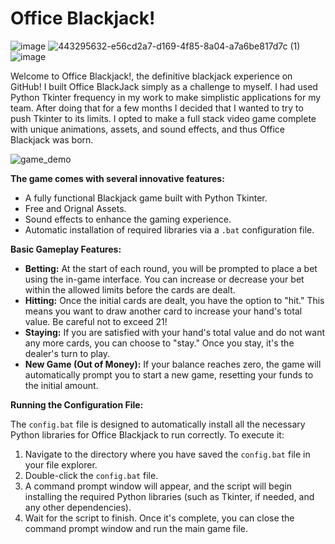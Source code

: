 # Office Blackjack!
![image](https://github.com/user-attachments/assets/d4b43f65-859f-4fb0-a4e5-7d320e373b22) ![443295632-e56cd2a7-d169-4f85-8a04-a7a6be817d7c (1)](https://github.com/user-attachments/assets/d9dcbabb-2608-457a-a071-9cce3cad5d3f) ![image](https://github.com/user-attachments/assets/e7ee561e-82d7-4771-903b-69d624d3db24)

Welcome to Office Blackjack!, the definitive blackjack experience on GitHub! I built Office BlackJack simply as a challenge to myself. I had used Python Tkinter frequency in my work to make simplistic applications for my team. After doing that for a few months I decided that I wanted to try to push Tkinter to its limits. I opted to make a full stack video game complete with unique animations, assets, and sound effects, and thus Office Blackjack was born.

![game_demo](https://github.com/user-attachments/assets/e197b0e4-36f5-43ea-8e1f-e6ebdbb1c5a4)

**The game comes with several innovative features:**

* A fully functional Blackjack game built with Python Tkinter.
* Free and Orignal Assets.
* Sound effects to enhance the gaming experience.
* Automatic installation of required libraries via a `.bat` configuration file.

**Basic Gameplay Features:**

* **Betting:** At the start of each round, you will be prompted to place a bet using the in-game interface. You can increase or decrease your bet within the allowed limits before the cards are dealt.
* **Hitting:** Once the initial cards are dealt, you have the option to "hit." This means you want to draw another card to increase your hand's total value. Be careful not to exceed 21!
* **Staying:** If you are satisfied with your hand's total value and do not want any more cards, you can choose to "stay." Once you stay, it's the dealer's turn to play.
* **New Game (Out of Money):** If your balance reaches zero, the game will automatically prompt you to start a new game, resetting your funds to the initial amount.

**Running the Configuration File:**

The `config.bat` file is designed to automatically install all the necessary Python libraries for Office Blackjack to run correctly. To execute it:

1.  Navigate to the directory where you have saved the `config.bat` file in your file explorer.
2.  Double-click the `config.bat` file.
3.  A command prompt window will appear, and the script will begin installing the required Python libraries (such as Tkinter, if needed, and any other dependencies).
4.  Wait for the script to finish. Once it's complete, you can close the command prompt window and run the main game file.


